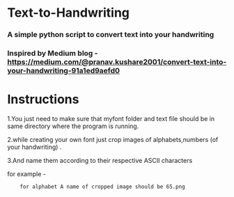 # Text-to-Handwriting 
### A simple python script to convert text into your handwriting
### Inspired by Medium blog - https://medium.com/@pranav.kushare2001/convert-text-into-your-handwriting-91a1ed9aefd0

# Instructions 

1.You just need to make sure that myfont folder and text file  should be in same directory where the program is running.

2.while creating your own font just crop images of alphabets,numbers (of your handwriting) .

3.And name them according to their respective ASCII characters 

   for example -
   
        for alphabet A name of cropped image should be 65.png
